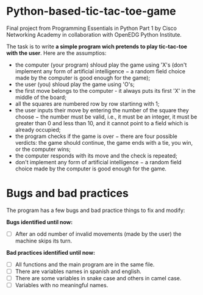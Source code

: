 # Python-based-tic-tac-toe-game
Final project from Programming Essentials in Python Part 1 by Cisco Networking Academy in collaboration with OpenEDG Python Institute.

The task is to write **a simple program wich pretends to play tic-tac-toe with the user**. Here are the assumptios:

- the computer (your program) shloud play the game using 'X's (don't implement any form of artificial intelligence − a random field choice made by the computer is good enough for the game);
- the user (you) shloud play the game using 'O's;
- the first move belongs to the computer - it always puts its first 'X' in the middle of the board;
- all the squares are numbered row by row startinng with 1;
- the user inputs their move by entering the number of the square they choose − the number must be valid, i.e., it must be an integer, it must be greater than 0 and less than 10, and it cannot point to a field which is already occupied;
- the program checks if the game is over − there are four possible verdicts: the game should continue, the game ends with a tie, you win, or the computer wins;
- the computer responds with its move and the check is repeated;
- don't implement any form of artificial intelligence − a random field choice made by the computer is good enough for the game.

# Bugs and bad practices

The program has a few bugs and bad practice things to fix and modify:

**Bugs identified until now:**

- [ ] After an odd number of invalid movements (made by the user) the machine skips its turn.

 **Bad practices identified until now:**
 
 - [ ] All functions and the main program are in the same file.
 - [ ] There are variables names in spanish and english.
 - [ ] There are some variables in snake case and others in camel case.
 - [ ] Variables with no meaningful names.
